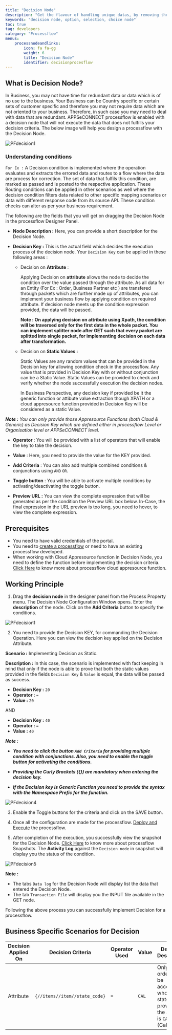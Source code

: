 ```yaml
---
title: "Decision Node"
description: "Get the flavour of handling unique datas, by removing the complexity of redundant ones with our decision node"
keywords: "decision node, option, selection, choice node"
toc: true
tag: developers
category: "Processflow"
menus:
    processnodeandlinks:
        icon: fa fa-gg
        weight: 6
        title: "Decision Node" 
        identifier: decisionprocesflow
---
```


## What is Decision Node?

In Business, you may not have time for redundant data or data which is of no use to the business. Your Business can be Country specific or certain sets of customer specific and therefore you may not require data which are not oriented to your business. Therefore, in such case you may need to deal with data that are redundant. 
APPSeCONNECT processflow is enabled with a decision node that will not execute the data that does not fulfills your decision criteria. The below image will help you design a processflow with the Decision Node.

![PFdecision1](/staticfiles/processflow/media/decisionnode1.png)

### Understanding conditions

`For Ex :` A Decision condition is implemented where the operation evaluates and extracts the errored data and routes to a flow where the data are process for correction. The set of data that fulfils this condition, are marked as passed and is posted to the respective application. These Routing conditions can be applied in other scenarios as well where the decision condition filters data related to other specific mapping scenarios or data with different response code from its source API. These condition checks can alter as per your business requirement.

The following are the fields that you will get on dragging the Decision Node in the processflow Designer Panel.

- **Node Description :** Here, you can provide a short description for the Decision Node.

- **Decision Key :** This is the actual field which decides the execution process of the decision node. Your `Decision Key` can be applied in these following areas :

    - Decision on **Attribute** : 
        
        Applying Decision on **attribute** allows the node to decide the condition over the value passed through the attribute. As all data for an Entity (For Ex : Order, Business Partner etc ) are transfered through packets which are further made up of attributes, you can implement your business flow by applying condition on required attribute. If decision node meets up the condition expression provided, the data will be passed.

       **Note : On applying decision on attribute using Xpath, the condition will be traversed only for the first data in the whole packet. You can implement splitter node after GET such that every packet are splitted into single packet, for implementing decision on each data after transformation.**

    - Decision on **Static Values :**

        Static Values are any random values that can be provided in the Decision key for allowing condition check in the processflow. Any value that is provided in Decision Key with or without conjunction can be a Static Value. Static Values can be provided to check and verify whether the node successfully execution the decision nodes. 

        In Business Perspective, any decision key if provided be it the generic function or attibute value extraction though XPATH or a cloud appresource function provided in Decision Key will be considered as a static Value.


_**Note :** You can only provide those Appresource Functions (both Cloud & Generic) as Decision Key which are defined either in processflow Level or Organisation level or APPSeCONNECT level._

- **Operator** : You will be provided with a list of operators that will enable the key to take the decision.

- **Value** : Here, you need to provide the value for the KEY provided.

- **Add Criteria** : You can also add multiple combined conditions & conjunctions using `AND` `OR`.   

- **Toggle button** : You will be able to activate multiple conditions by activating/deactivating the toggle button.

- **Preview URL :** You can view the complete expression that will be generated as per the condition the Preview URL box below. In-Case, the final expression in the URL preview is too long, you need to hover, to view the complete expression.


## Prerequisites

- You need to have valid credentials of the portal.
- You need to [create a processflow](/getting%20started/create-your-first-processflow/) or need to have an existing processflow developed.
- When working with Cloud Appresource function in Decision Node, you need to define the function before implementing the decision criteria. [Click Here](/processflow/Working-with-functions/) to know more about processflow cloud appresource function.

## Working Principle

1)  Drag the **decision node** in the designer panel from the Process Property menu. The Decision Node Configuration Window opens. Enter the **description** of the node. Click on the **Add Criteria** button to specify the conditions.

![PFdecision1](/staticfiles/processflow/media/decisionnode2.png)

2) You need to provide the Decision KEY, for commanding the Decision Operation. Here you can view the decision key applied on the Decision Attribute.

**Scenario :** Implementing Decision as Static.

**Description :** In this case, the scenario is implemented with fact keeping in mind that only if the node is able to prove that both the static values provided in the fields `Decision Key` & `Value` is equal, the data will be passed as success.

- **Decision Key :** `20`
- **Operator :** `=`
- **Value :** `20`

AND

- **Decision Key :** `40`
- **Operator :** `=`
- **Value :** `40`

_**Note :**_ 
 - _**You need to click the button `Add Criteria` for providing multiple condition with conjunctions. Also, you need to enable the toggle button for activating the conditions.**_
 
 - _**Providing the Curly Brackets ({}) are mandatory when entering the decision key.**_

 - _**If the Decision key is Generic Function you need to provide the syntax with the Namespace Prefic for the function.**_

![PFdecision4](/staticfiles/processflow/media/decisionnode3.png)

3) Enable the Toggle buttons for the criteria and click on the SAVE button.

4) Once all the configuration are made for the processflow. [Deploy and Execute](/processflow/deploying-and-executing-processflow/) the processflow.

5) After completion of the execution, you successfully view the snapshot for the Decision Node. [Click Here](/processflow/snapshot-processflow/) to know more about processflow Snapshots. The **Activity Log** against the `Decision node` in snapshot will display you the status of the condition.

![PFdecision5](/staticfiles/processflow/media/decisionnode4.png)

**Note :** 

- The tabs `Data log` for the Decision Node will display list the data that entered the Decision Node.
- The tab `Transaction File` will display you the INPUT file available in the GET node.

Following the above process you can successfully implement Decision for a processflow.


## Business Specific Scenarios for Decision

| Decision Applied On | Decision Criteria | Operator Used |Value| Decision Description |
|----|-------------|---------|---------|-------|
| Attribute | `{//items//item//state_code}` | `=` | `CAL` | Only those orders shall be accepted whose state provided in the address is `CAL` (California) |  
    



